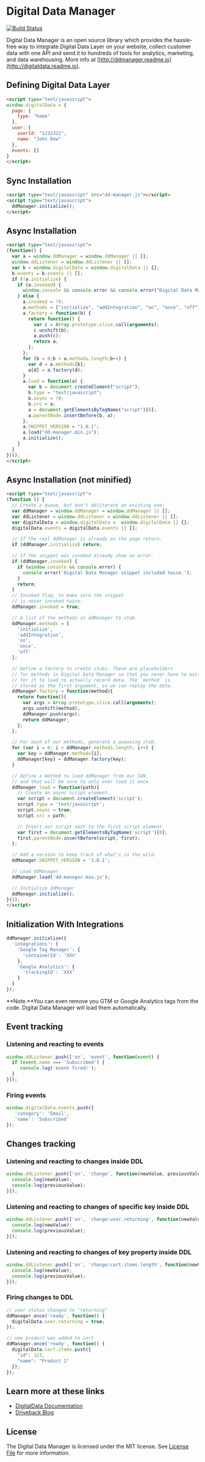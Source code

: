 # Digital Data Manager

[![Build Status](https://travis-ci.org/driveback/digital-data-manager.svg?branch=master)](https://travis-ci.org/driveback/digital-data-manager)

Digital Data Manager is an open source library which provides the hassle-free way to integrate Digital Data Layer on your website, collect customer data with one API and send it to hundreds of tools for analytics, marketing, and data warehousing. More info at [http://ddmanager.readme.io](http://digitaldata.readme.io).

## Defining Digital Data Layer
```html
<script type="text/javascript">
window.digitalData = {
  page: {
    type: "home"
  },
  user: {
    userId: "1232321",
    name: "John Dow"
  },
  events: []
}
</script>
```

## Sync Installation
```html
<script type="text/javascript" src="dd-manager.js"></script>
<script type="text/javascript">
  ddManager.initialize();
</script>
```

## Async Installation
```html
<script type="text/javascript">
(function() {
  var a = window.ddManager = window.ddManager || [];
  window.ddListener = window.ddListener || [];
  var b = window.digitalData = window.digitalData || {};
  b.events = b.events || [];
  if (!a.initialize) {
    if (a.invoked) {
      window.console && console.error && console.error("Digital Data Manager snippet included twice.");
    } else {
      a.invoked = !0;
      a.methods = ["initialize", "addIntegration", "on", "once", "off"];
      a.factory = function(b) {
        return function() {
          var c = Array.prototype.slice.call(arguments);
          c.unshift(b);
          a.push(c);
          return a;
        };
      };
      for (b = 0;b < a.methods.length;b++) {
        var d = a.methods[b];
        a[d] = a.factory(d);
      }
      a.load = function(a) {
        var b = document.createElement("script");
        b.type = "text/javascript";
        b.async = !0;
        b.src = a;
        a = document.getElementsByTagName("script")[0];
        a.parentNode.insertBefore(b, a);
      };
      a.SNIPPET_VERSION = "1.0.1";
      a.load("dd-manager.min.js");
      a.initialize();
    }
  }
})();
</script>
```

## Async Installation (not minified)

```html
<script type="text/javascript">
(function () {
  // Create a queue, but don't obliterate an existing one!
  var ddManager = window.ddManager = window.ddManager || [];
  var ddListener = window.ddListener = window.ddListener || [];
  var digitalData = window.digitalData =  window.digitalData || {};
  digitalData.events = digitalData.events || [];

  // If the real ddManager is already on the page return.
  if (ddManager.initialize) return;

  // If the snippet was invoked already show an error.
  if (ddManager.invoked) {
    if (window.console && console.error) {
      console.error('Digital Data Manager snippet included twice.');
    }
    return;
  }
  // Invoked flag, to make sure the snippet
  // is never invoked twice.
  ddManager.invoked = true;

  // A list of the methods in ddManager to stub.
  ddManager.methods = [
    'initialize',
    'addIntegration',
    'on',
    'once',
    'off'
  ];

  // Define a factory to create stubs. These are placeholders
  // for methods in Digital Data Manager so that you never have to wait
  // for it to load to actually record data. The `method` is
  // stored as the first argument, so we can replay the data.
  ddManager.factory = function(method){
    return function(){
      var args = Array.prototype.slice.call(arguments);
      args.unshift(method);
      ddManager.push(args);
      return ddManager;
    };
  };

  // For each of our methods, generate a queueing stub.
  for (var i = 0; i < ddManager.methods.length; i++) {
    var key = ddManager.methods[i];
    ddManager[key] = ddManager.factory(key);
  }

  // Define a method to load ddManager from our CDN,
  // and that will be sure to only ever load it once.
  ddManager.load = function(path){
    // Create an async script element.
    var script = document.createElement('script');
    script.type = 'text/javascript';
    script.async = true;
    script.src = path;

    // Insert our script next to the first script element.
    var first = document.getElementsByTagName('script')[0];
    first.parentNode.insertBefore(script, first);
  };

  // Add a version to keep track of what's in the wild.
  ddManager.SNIPPET_VERSION = '1.0.1';

  // Load ddManager
  ddManager.load('dd-manager.min.js');

  // Initialize ddManager
  ddManager.initialize();
}());
</script>
```


## Initialization With Integrations
```javascript
ddManager.initialize({
  'integrations': {
    'Google Tag Manager': {
      'containerId': 'XXX'
    },
    'Google Analytics': {
      'trackingId': 'XXX'
    }
  }
});
```

**Note.**You can even remove you GTM or Google Analytics tags from the code. Digital Data Manager will load them automatically.

## Event tracking

### Listening and reacting to events

```javascript
window.ddListener.push(['on', 'event', function(event) {
  if (event.name === 'Subscribed') {
     console.log('event fired!');
  }
}]);
```

### Firing events
```javascript
window.digitalData.events.push({
   'category': 'Email',
   'name': 'Subscribed'
});
```

## Changes tracking

### Listening and reacting to changes inside DDL

```javascript
window.ddListener.push(['on', 'change', function(newValue, previousValue) {
  console.log(newValue);
  console.log(previousValue);
}]);
```

### Listening and reacting to changes of specific key inside DDL

```javascript
window.ddListener.push(['on', 'change:user.returning', function(newValue, previousValue) {
  console.log(newValue);
  console.log(previousValue);
}]);
```

### Listening and reacting to changes of key property inside DDL

```javascript
window.ddListener.push(['on', 'change:cart.items.length', function(newValue, previousValue) {
  console.log(newValue);
  console.log(previousValue);
}]);
```

### Firing changes to DDL

```javascript
// user status changed to "returning"
ddManager.once('ready', function() {
  digitalData.user.returning = true;
});
```

```javascript
// new product was added to cart
ddManager.once('ready', function() {
  digitalData.cart.items.push({
    "id": 123,
    "name": "Product 1"
  });
});
```

## Learn more at these links
- [DigitalData Documentation](https://ddmanager.readme.io)
- [Driveback Blog](http://blog.driveback.ru)

## License

The Digital Data Manager is licensed under the MIT license. See [License File](LICENSE.txt) for more information.
